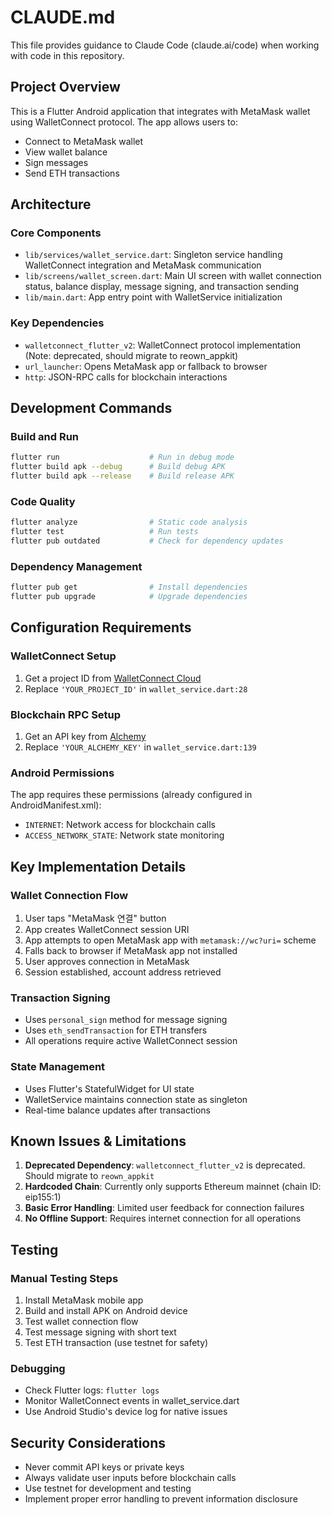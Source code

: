# CLAUDE.md

This file provides guidance to Claude Code (claude.ai/code) when working with code in this repository.

## Project Overview

This is a Flutter Android application that integrates with MetaMask wallet using WalletConnect protocol. The app allows users to:
- Connect to MetaMask wallet
- View wallet balance
- Sign messages
- Send ETH transactions

## Architecture

### Core Components

- `lib/services/wallet_service.dart`: Singleton service handling WalletConnect integration and MetaMask communication
- `lib/screens/wallet_screen.dart`: Main UI screen with wallet connection status, balance display, message signing, and transaction sending
- `lib/main.dart`: App entry point with WalletService initialization

### Key Dependencies

- `walletconnect_flutter_v2`: WalletConnect protocol implementation (Note: deprecated, should migrate to reown_appkit)
- `url_launcher`: Opens MetaMask app or fallback to browser
- `http`: JSON-RPC calls for blockchain interactions

## Development Commands

### Build and Run
```bash
flutter run                    # Run in debug mode
flutter build apk --debug      # Build debug APK
flutter build apk --release    # Build release APK
```

### Code Quality
```bash
flutter analyze                # Static code analysis
flutter test                   # Run tests
flutter pub outdated           # Check for dependency updates
```

### Dependency Management
```bash
flutter pub get                # Install dependencies
flutter pub upgrade            # Upgrade dependencies
```

## Configuration Requirements

### WalletConnect Setup
1. Get a project ID from [WalletConnect Cloud](https://cloud.walletconnect.com/)
2. Replace `'YOUR_PROJECT_ID'` in `wallet_service.dart:28`

### Blockchain RPC Setup
1. Get an API key from [Alchemy](https://dashboard.alchemy.com/)
2. Replace `'YOUR_ALCHEMY_KEY'` in `wallet_service.dart:139`

### Android Permissions
The app requires these permissions (already configured in AndroidManifest.xml):
- `INTERNET`: Network access for blockchain calls
- `ACCESS_NETWORK_STATE`: Network state monitoring

## Key Implementation Details

### Wallet Connection Flow
1. User taps "MetaMask 연결" button
2. App creates WalletConnect session URI
3. App attempts to open MetaMask app with `metamask://wc?uri=` scheme
4. Falls back to browser if MetaMask app not installed
5. User approves connection in MetaMask
6. Session established, account address retrieved

### Transaction Signing
- Uses `personal_sign` method for message signing
- Uses `eth_sendTransaction` for ETH transfers
- All operations require active WalletConnect session

### State Management
- Uses Flutter's StatefulWidget for UI state
- WalletService maintains connection state as singleton
- Real-time balance updates after transactions

## Known Issues & Limitations

1. **Deprecated Dependency**: `walletconnect_flutter_v2` is deprecated. Should migrate to `reown_appkit`
2. **Hardcoded Chain**: Currently only supports Ethereum mainnet (chain ID: eip155:1)
3. **Basic Error Handling**: Limited user feedback for connection failures
4. **No Offline Support**: Requires internet connection for all operations

## Testing

### Manual Testing Steps
1. Install MetaMask mobile app
2. Build and install APK on Android device
3. Test wallet connection flow
4. Test message signing with short text
5. Test ETH transaction (use testnet for safety)

### Debugging
- Check Flutter logs: `flutter logs`
- Monitor WalletConnect events in wallet_service.dart
- Use Android Studio's device log for native issues

## Security Considerations

- Never commit API keys or private keys
- Always validate user inputs before blockchain calls  
- Use testnet for development and testing
- Implement proper error handling to prevent information disclosure